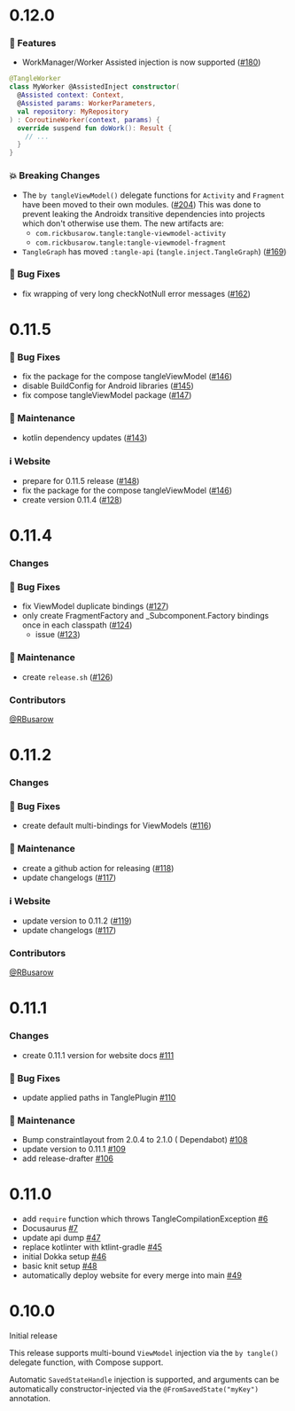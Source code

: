 # 0.12.0

### 🚀 Features

- WorkManager/Worker Assisted injection is now
  supported ([#180](https://github.com/rbusarow/Tangle/pull/180))

```kotlin
@TangleWorker
class MyWorker @AssistedInject constructor(
  @Assisted context: Context,
  @Assisted params: WorkerParameters,
  val repository: MyRepository
) : CoroutineWorker(context, params) {
  override suspend fun doWork(): Result {
    // ...
  }
}
```

### 💥 Breaking Changes

- The `by tangleViewModel()` delegate functions for `Activity` and `Fragment` have been moved to
  their own modules. ([#204](https://github.com/rbusarow/Tangle/pull/204))
  This was done to prevent leaking the Androidx transitive dependencies into projects which don't
  otherwise use them. The new artifacts are:
  - `com.rickbusarow.tangle:tangle-viewmodel-activity`
  - `com.rickbusarow.tangle:tangle-viewmodel-fragment`
- `TangleGraph` has
  moved `:tangle-api` (`tangle.inject.TangleGraph`) ([#169](https://github.com/rbusarow/Tangle/pull/169))

### 🐛 Bug Fixes

- fix wrapping of very long checkNotNull error
  messages ([#162](https://github.com/rbusarow/Tangle/pull/162))

# 0.11.5

### 🐛 Bug Fixes

- fix the package for the compose
  tangleViewModel ([#146](https://github.com/rbusarow/Tangle/pull/146))
- disable BuildConfig for Android libraries ([#145](https://github.com/rbusarow/Tangle/pull/145))
- fix compose tangleViewModel package ([#147](https://github.com/rbusarow/Tangle/pull/147))

### 🧰 Maintenance

- kotlin dependency updates ([#143](https://github.com/rbusarow/Tangle/pull/143))

### ℹ️ Website

- prepare for 0.11.5 release ([#148](https://github.com/rbusarow/Tangle/pull/148))
- fix the package for the compose
  tangleViewModel ([#146](https://github.com/rbusarow/Tangle/pull/146))
- create version 0.11.4 ([#128](https://github.com/rbusarow/Tangle/pull/128))

# 0.11.4

### Changes

### 🐛 Bug Fixes

- fix ViewModel duplicate bindings ([#127](https://github.com/rbusarow/Tangle/pull/127))
- only create FragmentFactory and _Subcomponent.Factory bindings once in each
  classpath ([#124](https://github.com/rbusarow/Tangle/pull/124))
  - issue ([#123](https://github.com/rbusarow/Tangle/pull/123))

### 🧰 Maintenance

- create `release.sh` ([#126](https://github.com/rbusarow/Tangle/pull/126))

### Contributors

[@RBusarow](https://github.com/RBusarow)

# 0.11.2

### Changes

### 🐛 Bug Fixes

- create default multi-bindings for ViewModels ([#116](https://github.com/rbusarow/Tangle/pull/116))

### 🧰 Maintenance

- create a github action for releasing ([#118](https://github.com/rbusarow/Tangle/pull/118))
- update changelogs ([#117](https://github.com/rbusarow/Tangle/pull/117))

### ℹ️ Website

- update version to 0.11.2 ([#119](https://github.com/rbusarow/Tangle/pull/119))
- update changelogs ([#117](https://github.com/rbusarow/Tangle/pull/117))

### Contributors

[@RBusarow](https://github.com/RBusarow)

# 0.11.1

### Changes

- create 0.11.1 version for website docs [#111](https://github.com/rbusarow/Tangle/pull/111)

### 🐛 Bug Fixes

- update applied paths in TanglePlugin [#110](https://github.com/rbusarow/Tangle/pull/110)

### 🧰 Maintenance

- Bump constraintlayout from 2.0.4 to 2.1.0 (
  Dependabot) [#108](https://github.com/rbusarow/Tangle/pull/108)
- update version to 0.11.1 [#109](https://github.com/rbusarow/Tangle/pull/109)
- add release-drafter [#106](https://github.com/rbusarow/Tangle/pull/106)

# 0.11.0

- add `require` function which throws
  TangleCompilationException [#6](https://github.com/rbusarow/Tangle/pull/6)
- Docusaurus [#7](https://github.com/rbusarow/Tangle/pull/7)
- update api dump [#47](https://github.com/rbusarow/Tangle/pull/47)
- replace kotlinter with ktlint-gradle [#45](https://github.com/rbusarow/Tangle/pull/45)
- initial Dokka setup [#46](https://github.com/rbusarow/Tangle/pull/46)
- basic knit setup [#48](https://github.com/rbusarow/Tangle/pull/48)
- automatically deploy website for every merge into
  main [#49](https://github.com/rbusarow/Tangle/pull/49)

# 0.10.0

Initial release

This release supports multi-bound `ViewModel` injection via the `by tangle()` delegate function,
with Compose support.

Automatic `SavedStateHandle` injection is supported, and arguments can be automatically
constructor-injected via the `@FromSavedState("myKey")` annotation.
